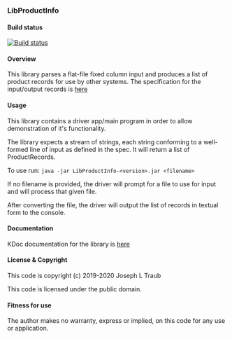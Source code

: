 ### LibProductInfo

#### Build status
[![Build status](https://ci.appveyor.com/api/projects/status/yi9vojl7q4d8bobn?svg=true)](https://ci.appveyor.com/project/jt-traub/libproductinfo)

#### Overview
This library parses a flat-file fixed column input and produces a
list of product records for use by other systems.  The specification
for the input/output records is [here](https://github.com/Swiftly-Systems/code-exercise-services/blob/master/ProductInformationIntegrationSpec.md)

#### Usage
This library contains a driver app/main program in order to allow
demonstration of it's functionality.

The library expects a stream of strings, each string conforming to
a well-formed line of input as defined in the spec.  It will return
a list of ProductRecords.

To use run:
```java -jar LibProductInfo-<version>.jar <filename>```

If no filename is provided, the driver will prompt for a file to
use for input and will process that given file.

After converting the file, the driver will output the list of
records in textual form to the console.

#### Documentation
KDoc documentation for the library is [here](https://jt-traub.github.io/LibProductInfo/-lib-product-info/)

#### License & Copyright
This code is copyright (c) 2019-2020 Joseph L Traub

This code is licensed under the public domain.

#### Fitness for use
The author makes no warranty, express or implied, on this code for any use or application.